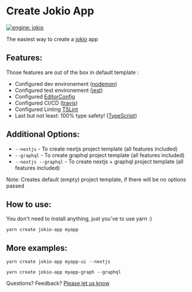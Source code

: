 # Create Jokio App
[![engine: jokio](https://img.shields.io/badge/engine-%F0%9F%83%8F%20jokio-44cc11.svg)](https://github.com/jokio/jokio)

The easiest way to create a [jokio](https://github.com/jokio/jokio) app 

## Features:
Those features are out of the box in default template :
* Configured dev environement ([nodemon](https://github.com/remy/nodemon))
* Configured test environement ([jest](https://github.com/facebook/jest))
* Configured [EditorConfig](https://github.com/editorconfig/editorconfig)
* Configured CI/CD ([travis](http://travis-ci.org))
* Configured Linting [TSLint](https://github.com/palantir/tslint)
* Last but not least: 100% type safety! ([TypeScript](https://github.com/Microsoft/TypeScript))


## Additional Options:
* `--nextjs` - To create nextjs project template (all features included)
* `--graphql` - To create graphql project template (all features included)
* `--nextjs --graphql` - To create nextjs + graphql project template (all features included)

Note: Creates default (empty) project template, if there will be no options passed


## How to use:
You don't need to install anything, just you've to use yarn :)
```
yarn create jokio-app myapp
```

## More examples:
```
yarn create jokio-app myapp-ui --nextjs
```
```
yarn create jokio-app myapp-graph --graphql
```


Questions? Feedback? [Please let us know](https://github.com/segmentio/create-next-app/issues/new)

